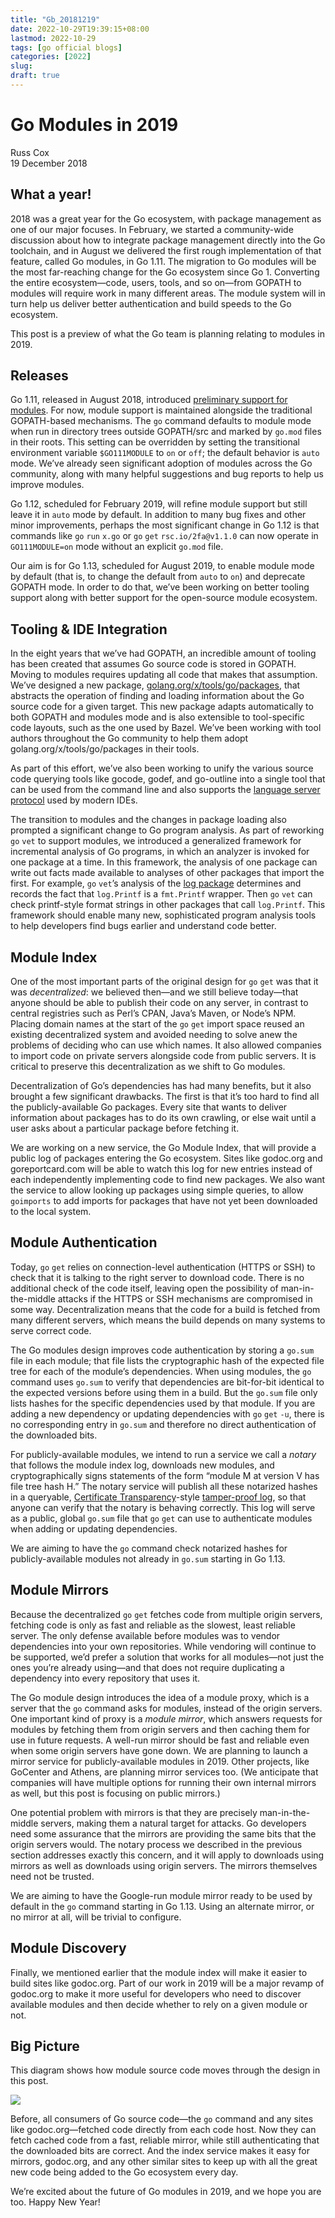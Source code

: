 ```yaml
---
title: "Gb_20181219"
date: 2022-10-29T19:39:15+08:00
lastmod: 2022-10-29
tags: [go official blogs]
categories: [2022]
slug:
draft: true
---
```

# Go Modules in 2019

Russ Cox  
19 December 2018

## What a year!

2018 was a great year for the Go ecosystem, with package management as one of our major focuses. In February, we started a community-wide discussion about how to integrate package management directly into the Go toolchain, and in August we delivered the first rough implementation of that feature, called Go modules, in Go 1.11. The migration to Go modules will be the most far-reaching change for the Go ecosystem since Go 1. Converting the entire ecosystem—code, users, tools, and so on—from GOPATH to modules will require work in many different areas. The module system will in turn help us deliver better authentication and build speeds to the Go ecosystem.

This post is a preview of what the Go team is planning relating to modules in 2019.

## Releases

Go 1.11, released in August 2018, introduced [preliminary support for modules](https://go.dev/doc/go1.11#modules). For now, module support is maintained alongside the traditional GOPATH-based mechanisms. The `go` command defaults to module mode when run in directory trees outside GOPATH/src and marked by `go.mod` files in their roots. This setting can be overridden by setting the transitional environment variable `$GO111MODULE` to `on` or `off`; the default behavior is `auto` mode. We’ve already seen significant adoption of modules across the Go community, along with many helpful suggestions and bug reports to help us improve modules.

Go 1.12, scheduled for February 2019, will refine module support but still leave it in `auto` mode by default. In addition to many bug fixes and other minor improvements, perhaps the most significant change in Go 1.12 is that commands like `go` `run` `x.go` or `go` `get` `rsc.io/2fa@v1.1.0` can now operate in `GO111MODULE=on` mode without an explicit `go.mod` file.

Our aim is for Go 1.13, scheduled for August 2019, to enable module mode by default (that is, to change the default from `auto` to `on`) and deprecate GOPATH mode. In order to do that, we’ve been working on better tooling support along with better support for the open-source module ecosystem.

## Tooling & IDE Integration

In the eight years that we’ve had GOPATH, an incredible amount of tooling has been created that assumes Go source code is stored in GOPATH. Moving to modules requires updating all code that makes that assumption. We’ve designed a new package, [golang.org/x/tools/go/packages](https://godoc.org/golang.org/x/tools/go/packages), that abstracts the operation of finding and loading information about the Go source code for a given target. This new package adapts automatically to both GOPATH and modules mode and is also extensible to tool-specific code layouts, such as the one used by Bazel. We’ve been working with tool authors throughout the Go community to help them adopt golang.org/x/tools/go/packages in their tools.

As part of this effort, we’ve also been working to unify the various source code querying tools like gocode, godef, and go-outline into a single tool that can be used from the command line and also supports the [language server protocol](https://langserver.org/) used by modern IDEs.

The transition to modules and the changes in package loading also prompted a significant change to Go program analysis. As part of reworking `go` `vet` to support modules, we introduced a generalized framework for incremental analysis of Go programs, in which an analyzer is invoked for one package at a time. In this framework, the analysis of one package can write out facts made available to analyses of other packages that import the first. For example, `go` `vet`’s analysis of the [log package](https://go.dev/pkg/log/) determines and records the fact that `log.Printf` is a `fmt.Printf` wrapper. Then `go` `vet` can check printf-style format strings in other packages that call `log.Printf`. This framework should enable many new, sophisticated program analysis tools to help developers find bugs earlier and understand code better.

## Module Index

One of the most important parts of the original design for `go` `get` was that it was _decentralized_: we believed then—and we still believe today—that anyone should be able to publish their code on any server, in contrast to central registries such as Perl’s CPAN, Java’s Maven, or Node’s NPM. Placing domain names at the start of the `go` `get` import space reused an existing decentralized system and avoided needing to solve anew the problems of deciding who can use which names. It also allowed companies to import code on private servers alongside code from public servers. It is critical to preserve this decentralization as we shift to Go modules.

Decentralization of Go’s dependencies has had many benefits, but it also brought a few significant drawbacks. The first is that it’s too hard to find all the publicly-available Go packages. Every site that wants to deliver information about packages has to do its own crawling, or else wait until a user asks about a particular package before fetching it.

We are working on a new service, the Go Module Index, that will provide a public log of packages entering the Go ecosystem. Sites like godoc.org and goreportcard.com will be able to watch this log for new entries instead of each independently implementing code to find new packages. We also want the service to allow looking up packages using simple queries, to allow `goimports` to add imports for packages that have not yet been downloaded to the local system.

## Module Authentication

Today, `go` `get` relies on connection-level authentication (HTTPS or SSH) to check that it is talking to the right server to download code. There is no additional check of the code itself, leaving open the possibility of man-in-the-middle attacks if the HTTPS or SSH mechanisms are compromised in some way. Decentralization means that the code for a build is fetched from many different servers, which means the build depends on many systems to serve correct code.

The Go modules design improves code authentication by storing a `go.sum` file in each module; that file lists the cryptographic hash of the expected file tree for each of the module’s dependencies. When using modules, the `go` command uses `go.sum` to verify that dependencies are bit-for-bit identical to the expected versions before using them in a build. But the `go.sum` file only lists hashes for the specific dependencies used by that module. If you are adding a new dependency or updating dependencies with `go` `get` `-u`, there is no corresponding entry in `go.sum` and therefore no direct authentication of the downloaded bits.

For publicly-available modules, we intend to run a service we call a _notary_ that follows the module index log, downloads new modules, and cryptographically signs statements of the form “module M at version V has file tree hash H.” The notary service will publish all these notarized hashes in a queryable, [Certificate Transparency](https://www.certificate-transparency.org/)\-style [tamper-proof log](http://static.usenix.org/event/sec09/tech/full_papers/crosby.pdf), so that anyone can verify that the notary is behaving correctly. This log will serve as a public, global `go.sum` file that `go` `get` can use to authenticate modules when adding or updating dependencies.

We are aiming to have the `go` command check notarized hashes for publicly-available modules not already in `go.sum` starting in Go 1.13.

## Module Mirrors

Because the decentralized `go` `get` fetches code from multiple origin servers, fetching code is only as fast and reliable as the slowest, least reliable server. The only defense available before modules was to vendor dependencies into your own repositories. While vendoring will continue to be supported, we’d prefer a solution that works for all modules—not just the ones you’re already using—and that does not require duplicating a dependency into every repository that uses it.

The Go module design introduces the idea of a module proxy, which is a server that the `go` command asks for modules, instead of the origin servers. One important kind of proxy is a _module mirror_, which answers requests for modules by fetching them from origin servers and then caching them for use in future requests. A well-run mirror should be fast and reliable even when some origin servers have gone down. We are planning to launch a mirror service for publicly-available modules in 2019. Other projects, like GoCenter and Athens, are planning mirror services too. (We anticipate that companies will have multiple options for running their own internal mirrors as well, but this post is focusing on public mirrors.)

One potential problem with mirrors is that they are precisely man-in-the-middle servers, making them a natural target for attacks. Go developers need some assurance that the mirrors are providing the same bits that the origin servers would. The notary process we described in the previous section addresses exactly this concern, and it will apply to downloads using mirrors as well as downloads using origin servers. The mirrors themselves need not be trusted.

We are aiming to have the Google-run module mirror ready to be used by default in the `go` command starting in Go 1.13. Using an alternate mirror, or no mirror at all, will be trivial to configure.

## Module Discovery

Finally, we mentioned earlier that the module index will make it easier to build sites like godoc.org. Part of our work in 2019 will be a major revamp of godoc.org to make it more useful for developers who need to discover available modules and then decide whether to rely on a given module or not.

## Big Picture

This diagram shows how module source code moves through the design in this post.

![](modules2019/code.png)

Before, all consumers of Go source code—the `go` command and any sites like godoc.org—fetched code directly from each code host. Now they can fetch cached code from a fast, reliable mirror, while still authenticating that the downloaded bits are correct. And the index service makes it easy for mirrors, godoc.org, and any other similar sites to keep up with all the great new code being added to the Go ecosystem every day.

We’re excited about the future of Go modules in 2019, and we hope you are too. Happy New Year!
